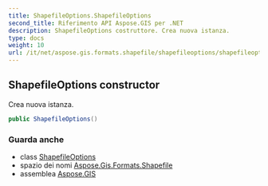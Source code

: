 ```yaml
---
title: ShapefileOptions.ShapefileOptions
second_title: Riferimento API Aspose.GIS per .NET
description: ShapefileOptions costruttore. Crea nuova istanza.
type: docs
weight: 10
url: /it/net/aspose.gis.formats.shapefile/shapefileoptions/shapefileoptions/
---
```

## ShapefileOptions constructor

Crea nuova istanza.

```csharp
public ShapefileOptions()
```

### Guarda anche

* class [ShapefileOptions](../)
* spazio dei nomi [Aspose.Gis.Formats.Shapefile](../../shapefileoptions/)
* assemblea [Aspose.GIS](../../../)


